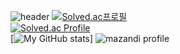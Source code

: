 ![header](https://capsule-render.vercel.app/api?text=Hello%World!)
[![Solved.ac프로필](http://mazassumnida.wtf/api/mini/generate_badge?boj=priaselay)](https://solved.ac/priaselay/)<br/>
[![Solved.ac Profile](http://mazassumnida.wtf/api/v2/generate_badge?boj=priaselay)](https://solved.ac/priaselay/)<br/>
[![My GitHub stats](https://github-readme-stats.vercel.app/api?username=Mireutale&show_icons=true&theme=merko)]
![mazandi profile](http://mazandi.herokuapp.com/api?handle={priaselay}&theme=warm)
     
<!--
**Martinel2/Martinel2** is a ✨ _special_ ✨ repository because its `README.md` (this file) appears on your GitHub profile.

Here are some ideas to get you started:

- 🔭 I’m currently working on ...
- 🌱 I’m currently learning ...
- 👯 I’m looking to collaborate on ...
- 🤔 I’m looking for help with ...
- 💬 Ask me about ...
- 📫 How to reach me: ...
- 😄 Pronouns: ...
- ⚡ Fun fact: ...
-->

